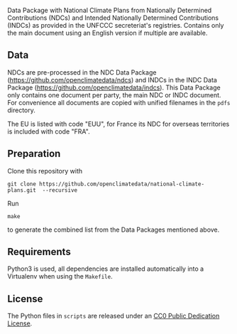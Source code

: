 Data Package with National Climate Plans from Nationally Determined Contributions (NDCs) and Intended Nationally Determined Contributions (INDCs) as provided in the UNFCCC secreteriat's registries.
Contains only the main document using an English version if multiple are available.

## Data

NDCs are pre-processed in the
NDC Data Package (https://github.com/openclimatedata/ndcs) and INDCs in the
INDC Data Package (https://github.com/openclimatedata/indcs).
This Data Package only contains one document per party, the main NDC or INDC
document. For convenience all documents are copied with unified filenames
in the `pdfs` directory.

The EU is listed with code "EUU", for France its NDC for overseas territories
is included with code "FRA".

## Preparation

Clone this repository with

    git clone https://github.com/openclimatedata/national-climate-plans.git  --recursive

Run

    make

to generate the combined list from the Data Packages mentioned above.

## Requirements

Python3 is used, all dependencies are installed automatically into a Virtualenv
when using the `Makefile`.

## License

The Python files in `scripts` are released under an
[CC0 Public Dedication License](https://creativecommons.org/publicdomain/zero/1.0/).
